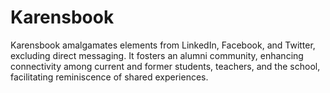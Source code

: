 # Karensbook
Karensbook amalgamates elements from LinkedIn, Facebook, and Twitter, excluding direct messaging. It fosters an alumni community, enhancing connectivity among current and former students, teachers, and the school, facilitating reminiscence of shared experiences.

